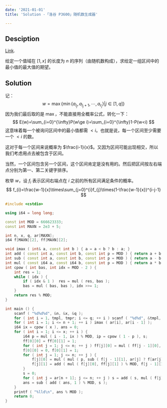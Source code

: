 ```yaml
---
date: '2021-01-01'
title: 'Solution -「洛谷 P3600」随机数生成器'

---
```


## Desciption

[Link](https://www.luogu.com.cn/problem/P3600).

给定一个值域在 $[1,x]$ 的长度为 $n$ 的序列（由随机数构成），求给定一组区间中的最小值的最大值的期望。

## Solution

记：
$$
w=\max\{\min\{a_{l_{j}},a_{l_{j}+1},\cdots,a_{r_{j}}\}|j\in[1,q]\}
$$
因为我们最后取的是 $\max$，不能直接用全概率公式，转化一下：
$$
E(w)=\sum_{i=0}^{\infty}P(w\ge i)=\sum_{i=0}^{\infty}1-P(w<i)
$$
这意味着每一个被询问区间中的最小值都需 $<i$。也就是说，每一个区间至少需要一个 $<i$ 的数。

这对于每一个区间来说概率为 $\frac{i-1}{x}$。又因为区间可能出现相交，所以我们考虑用点去被包含于区间。

当然，一个区间包含另一个区间，这个区间肯定是没有用的。然后把区间按左右端点分别为第一、第二关键字排序。

枚举 $w$，设 $f_{i}$ 表示区间右端点在 $i$ 之前的所有区间满足条件的概率。
$$
f_{i}=\frac{w-1}{x}\times\sum_{j=0}^{i}f_{j}\times(1-\frac{w-1}{x})^{i-j-1}
$$

```cpp
#include <cstdio>

using i64 = long long;

const int MOD = 666623333;
const int MAXN = 2e3 + 5;

int n, x, q, ar[MAXN];
i64 f[MAXN][2], ff[MAXN][2];

void imax ( int& a, const int b ) { a = a < b ? b : a; }
int add ( const int a, const int b, const int p = MOD ) { return a + b < p ? a + b : ( a + b ) % p; }
int sub ( const int a, const int b, const int p = MOD ) { return a - b < 0 ? a - b + p : a - b; }
int mul ( const i64 a, const i64 b, const int p = MOD ) { return a * b % p; }
int cpow ( int bas, int idx = MOD - 2 ) {
	int res = 1;
	while ( idx ) {
		if ( idx & 1 )	res = mul ( res, bas );
		bas = mul ( bas, bas ), idx >>= 1;
	}
	return res % MOD;
}

int main () {
	scanf ( "%d%d%d", &n, &x, &q );
	for ( int i = 1, tmpl, tmpr; i <= q; ++ i )	scanf ( "%d%d", &tmpl, &tmpr ), imax ( ar[tmpr + 1], tmpl );
	for ( int i = 1; i <= n + 1; ++ i )	imax ( ar[i], ar[i - 1] );
	i64 ix = cpow ( x ), ans = 0;
	for ( int i = 1; i <= x; ++ i ) {
		i64 p = mul ( i - 1, ix ) % MOD, ip = cpow ( 1 - p ), s;
		ff[0][0] = ff[0][1] = 1;
		for ( int j = 1; j <= n; ++ j )	ff[j][0] = mul ( ff[j - 1][0], 1 - p ) % MOD, ff[j][1] = mul ( ff[j - 1][1], ip ) % MOD;
		f[0][0] = 0, f[0][1] = 1;
		for ( int j = 1; j <= n; ++ j ) {
			f[j][0] = mul ( mul ( p, sub ( f[j - 1][1], ar[j] ? f[ar[j] - 1][1] : 0 ) ) % MOD, ff[j - 1][0] ) % MOD;
			f[j][1] = add ( mul ( f[j][0], ff[j][1] ) % MOD, f[j - 1][1] ) % MOD;
		}
		s = 0;
		for ( int j = ar[n + 1]; j <= n; ++ j )	s = add ( s, mul ( f[j][0], ff[n - j][0] ) % MOD ) % MOD;
		ans = sub ( add ( ans, 1 ) % MOD, s );
	}
	printf ( "%lld\n", ans % MOD );
	return 0;
}
```